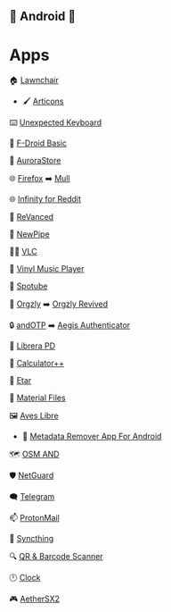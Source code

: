 ## 📱 Android 📱

# Apps

🏠 [Lawnchair](https://github.com/LawnchairLauncher/lawnchair)
  - 🖌️ [Articons](https://github.com/Arcticons-Team/Arcticons)

⌨️ [Unexpected Keyboard](https://github.com/Julow/Unexpected-Keyboard)

👜 [F-Droid Basic](https://f-droid.org/en/packages/org.fdroid.basic/)

👜 [AuroraStore](https://gitlab.com/AuroraOSS/AuroraStore)

🌐 [Firefox](https://www.mozilla.org/en-US/firefox/) ➡️ [Mull](https://github.com/divested-mobile/mull-fenix)

🌐 [Infinity for Reddit](https://github.com/Docile-Alligator/Infinity-For-Reddit)

🎥 [ReVanced](https://github.com/revanced)

🎥 [NewPipe](https://github.com/TeamNewPipe/NewPipe)

🎥🎵 [VLC](https://www.videolan.org/vlc/)

🎵 [Vinyl Music Player](https://github.com/VinylMusicPlayer/VinylMusicPlayer)

🎵 [Spotube](https://github.com/KRTirtho/spotube)

📓 [Orgzly](https://github.com/orgzly/orgzly-android) ➡️ [Orgzly Revived](https://github.com/orgzly-revived/orgzly-android-revived)

🔒 [andOTP](https://github.com/andOTP/andOTP) ➡️ [Aegis Authenticator](https://github.com/beemdevelopment/Aegis)

📖 [Librera PD](https://github.com/foobnix/LibreraReader)

🧮 [Calculator++](https://github.com/Bubu/android-calculatorpp)

📆 [Etar](https://www.videolan.org/vlc/)

📁 [Material Files](https://www.videolan.org/vlc/)

🖼️ [Aves Libre](https://github.com/deckerst/aves)
  - 🧰 [Metadata Remover App For Android](https://github.com/Crazy-Marvin/MetadataRemover)

🗺️ [OSM AND](https://github.com/osmandapp/Osmand)

🛡️ [NetGuard](https://github.com/M66B/NetGuard)

🗨️ [Telegram](https://github.com/Telegram-FOSS-Team/Telegram-FOSS)

📫 [ProtonMail](https://github.com/ProtonMail/android-mail)

🔄 [Syncthing](https://github.com/syncthing/syncthing-android)

🔍 [QR & Barcode Scanner](https://github.com/wewewe718/QrAndBarcodeScanner)

🕛 [Clock](https://f-droid.org/en/packages/com.best.deskclock/)

🎮 [AetherSX2](https://github.com/AetherSX2/AetherSX2)
